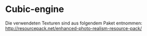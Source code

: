 # Cubic-engine

Die verwendeten Texturen sind aus folgendem Paket entnommen: http://resourcepack.net/enhanced-photo-realism-resource-pack/